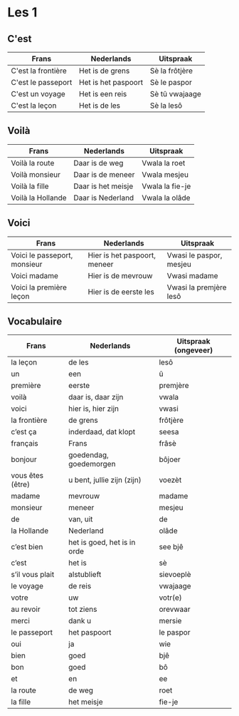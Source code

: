 # Les 1

## C'est

| Frans              | Nederlands          | Uitspraak      |
| ------------------ | ------------------- | -------------- |
| C'est la frontière | Het is de grens     | Sè la frôtjère |
| C'est le passeport | Het is het paspoort | Sè le paspor   |
| C'est un voyage    | Het is een reis     | Sè tû vwajaage |
| C'est la leçon     | Het is de les       | Sè la lesô     |

## Voilà

| Frans             | Nederlands         | Uitspraak       |
| ----------------- | ------------------ | --------------- |
| Voilà la route    | Daar is de weg     | Vwala la roet   |
| Voilà monsieur    | Daar is de meneer  | Vwala mesjeu    |
| Voilà la fille    | Daar is het meisje | Vwala la fie-je |
| Voilà la Hollande | Daar is Nederland  | Vwala la olâde  |

## Voici

| Frans                        | Nederlands                   | Uitspraak               |
| ---------------------------- | ---------------------------- | ----------------------- |
| Voici le passeport, monsieur | Hier is het paspoort, meneer | Vwasi le paspor, mesjeu |
| Voici madame                 | Hier is de mevrouw           | Vwasi madame            |
| Voici la première leçon      | Hier is de eerste les        | Vwasi la premjère lesô  |

## Vocabulaire

| Frans            | Nederlands                  | Uitspraak (ongeveer) |
| ---------------- | --------------------------- | -------------------- |
| la leçon         | de les                      | lesô                 |
| un               | een                         | û                    |
| première         | eerste                      | premjère             |
| voilà            | daar is, daar zijn          | vwala                |
| voici            | hier is, hier zijn          | vwasi                |
| la frontière     | de grens                    | frôtjère             |
| c’est ça         | inderdaad, dat klopt        | seesa                |
| français         | Frans                       | frâsè                |
| bonjour          | goedendag, goedemorgen      | bôjoer               |
| vous êtes (être) | u bent, jullie zijn (zijn)  | voezèt               |
| madame           | mevrouw                     | madame               |
| monsieur         | meneer                      | mesjeu               |
| de               | van, uit                    | de                   |
| la Hollande      | Nederland                   | olâde                |
| c’est bien       | het is goed, het is in orde | see bjê              |
| c’est            | het is                      | sè                   |
| s’il vous plait  | alstublieft                 | sievoeplè            |
| le voyage        | de reis                     | vwajaage             |
| votre            | uw                          | votr(e)              |
| au revoir        | tot ziens                   | orevwaar             |
| merci            | dank u                      | mersie               |
| le passeport     | het paspoort                | le paspor            |
| oui              | ja                          | wie                  |
| bien             | goed                        | bjê                  |
| bon              | goed                        | bô                   |
| et               | en                          | ee                   |
| la route         | de weg                      | roet                 |
| la fille         | het meisje                  | fie-je               |
